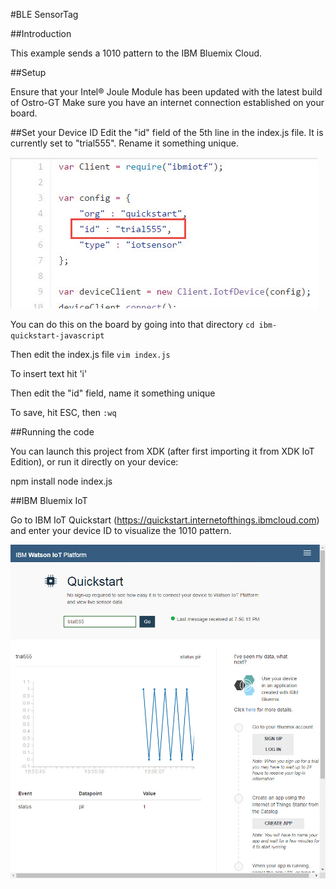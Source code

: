 
#BLE SensorTag

##Introduction

This example sends a 1010 pattern to the IBM Bluemix Cloud.

##Setup

Ensure that your Intel® Joule Module has been updated with the latest build of Ostro-GT
Make sure you have an internet connection established on your board.

##Set your Device ID
Edit the "id" field of the 5th line in the index.js file.  It is currently set to "trial555". Rename it something unique.

![Device ID field](id_field.jpg)

You can do this on the board by going into that directory 
`cd ibm-quickstart-javascript`

Then edit the index.js file
`vim index.js`

To insert text hit 'i'

Then edit the "id" field, name it something unique

To save, hit ESC, then 
`:wq`

##Running the code

You can launch this project from XDK (after first importing it from XDK IoT Edition), or run it directly on your device:

npm install
node index.js


##IBM Bluemix IoT

Go to IBM IoT Quickstart (https://quickstart.internetofthings.ibmcloud.com) and enter your device ID to visualize the 1010 pattern.  

![IBM Quickstart](quickstart_screen.jpg)
